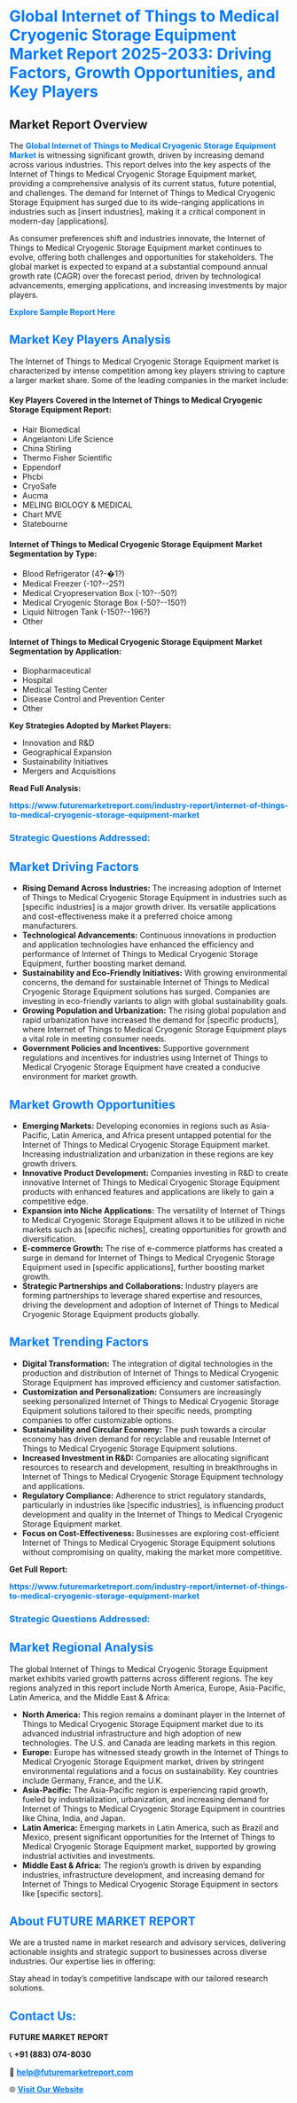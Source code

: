 <h1 style="color: #007BFF;">Global Internet of Things to Medical Cryogenic Storage Equipment Market Report 2025-2033: Driving Factors, Growth Opportunities, and Key Players</h1>

<section id="overview">
<h2>Market Report Overview</h2>
<p>The <a href="https://www.futuremarketreport.com/industry-report/internet-of-things-to-medical-cryogenic-storage-equipment-market" style="color: #007BFF; text-decoration: none;"><strong>Global Internet of Things to Medical Cryogenic Storage Equipment Market</strong></a> is witnessing significant growth, driven by increasing demand across various industries. This report delves into the key aspects of the Internet of Things to Medical Cryogenic Storage Equipment market, providing a comprehensive analysis of its current status, future potential, and challenges. The demand for Internet of Things to Medical Cryogenic Storage Equipment has surged due to its wide-ranging applications in industries such as [insert industries], making it a critical component in modern-day [applications].</p>
<p>As consumer preferences shift and industries innovate, the Internet of Things to Medical Cryogenic Storage Equipment market continues to evolve, offering both challenges and opportunities for stakeholders. The global market is expected to expand at a substantial compound annual growth rate (CAGR) over the forecast period, driven by technological advancements, emerging applications, and increasing investments by major players.</p>
</section>

<section id="overview">
<p><a href="https://www.futuremarketreport.com/request-sample/reportId=78692" style="color: #007BFF; text-decoration: none;"><strong>Explore Sample Report Here</strong></a></p>
</section>

<section id="key-players">
<h2 style="color: #007BFF;">Market Key Players Analysis</h2>
<p>The Internet of Things to Medical Cryogenic Storage Equipment market is characterized by intense competition among key players striving to capture a larger market share. Some of the leading companies in the market include:</p>
<h4>Key Players Covered in the Internet of Things to Medical Cryogenic Storage Equipment Report:</h4>
<ul><li>Hair Biomedical</li><li>Angelantoni Life Science</li><li>China Stirling</li><li>Thermo Fisher Scientific</li><li>Eppendorf</li><li>Phcbi</li><li>CryoSafe</li><li>Aucma</li><li>MELING BIOLOGY &amp; MEDICAL</li><li>Chart MVE</li><li>Statebourne</li></ul>
<h4>Internet of Things to Medical Cryogenic Storage Equipment Market Segmentation by Type:</h4>
<ul><li>Blood Refrigerator (4?-�1?)</li><li>Medical Freezer (-10?--25?)</li><li>Medical Cryopreservation Box (-10?--50?)</li><li>Medical Cryogenic Storage Box (-50?--150?)</li><li>Liquid Nitrogen Tank (-150?--196?)</li><li>Other</li></ul>

<h4>Internet of Things to Medical Cryogenic Storage Equipment Market Segmentation by Application:</h4>
<ul><li>Biopharmaceutical</li><li>Hospital</li><li>Medical Testing Center</li><li>Disease Control and Prevention Center</li><li>Other</li></ul>
<p><strong>Key Strategies Adopted by Market Players:</strong></p>
<ul>
<li>Innovation and R&D</li>
<li>Geographical Expansion</li>
<li>Sustainability Initiatives</li>
<li>Mergers and Acquisitions</li>
</ul>
</section>

<section>
<p><strong>Read Full Analysis: </strong></p><a href="https://www.futuremarketreport.com/industry-report/internet-of-things-to-medical-cryogenic-storage-equipment-market" style="color: #007BFF; text-decoration: none;"><strong>https://www.futuremarketreport.com/industry-report/internet-of-things-to-medical-cryogenic-storage-equipment-market</strong></a>
<h3 style="color: #007BFF;">Strategic Questions Addressed:</h3>
</section>

<section id="driving-factors">
<h2 style="color: #007BFF;">Market Driving Factors</h2>
<ul>
<li><strong>Rising Demand Across Industries:</strong> The increasing adoption of Internet of Things to Medical Cryogenic Storage Equipment in industries such as [specific industries] is a major growth driver. Its versatile applications and cost-effectiveness make it a preferred choice among manufacturers.</li>
<li><strong>Technological Advancements:</strong> Continuous innovations in production and application technologies have enhanced the efficiency and performance of Internet of Things to Medical Cryogenic Storage Equipment, further boosting market demand.</li>
<li><strong>Sustainability and Eco-Friendly Initiatives:</strong> With growing environmental concerns, the demand for sustainable Internet of Things to Medical Cryogenic Storage Equipment solutions has surged. Companies are investing in eco-friendly variants to align with global sustainability goals.</li>
<li><strong>Growing Population and Urbanization:</strong> The rising global population and rapid urbanization have increased the demand for [specific products], where Internet of Things to Medical Cryogenic Storage Equipment plays a vital role in meeting consumer needs.</li>
<li><strong>Government Policies and Incentives:</strong> Supportive government regulations and incentives for industries using Internet of Things to Medical Cryogenic Storage Equipment have created a conducive environment for market growth.</li>
</ul>
</section>

<section id="growth-opportunities">
<h2 style="color: #007BFF;">Market Growth Opportunities</h2>
<ul>
<li><strong>Emerging Markets:</strong> Developing economies in regions such as Asia-Pacific, Latin America, and Africa present untapped potential for the Internet of Things to Medical Cryogenic Storage Equipment market. Increasing industrialization and urbanization in these regions are key growth drivers.</li>
<li><strong>Innovative Product Development:</strong> Companies investing in R&D to create innovative Internet of Things to Medical Cryogenic Storage Equipment products with enhanced features and applications are likely to gain a competitive edge.</li>
<li><strong>Expansion into Niche Applications:</strong> The versatility of Internet of Things to Medical Cryogenic Storage Equipment allows it to be utilized in niche markets such as [specific niches], creating opportunities for growth and diversification.</li>
<li><strong>E-commerce Growth:</strong> The rise of e-commerce platforms has created a surge in demand for Internet of Things to Medical Cryogenic Storage Equipment used in [specific applications], further boosting market growth.</li>
<li><strong>Strategic Partnerships and Collaborations:</strong> Industry players are forming partnerships to leverage shared expertise and resources, driving the development and adoption of Internet of Things to Medical Cryogenic Storage Equipment products globally.</li>
</ul>
</section>

<section id="trending-factors">
<h2 style="color: #007BFF;">Market Trending Factors</h2>
<ul>
<li><strong>Digital Transformation:</strong> The integration of digital technologies in the production and distribution of Internet of Things to Medical Cryogenic Storage Equipment has improved efficiency and customer satisfaction.</li>
<li><strong>Customization and Personalization:</strong> Consumers are increasingly seeking personalized Internet of Things to Medical Cryogenic Storage Equipment solutions tailored to their specific needs, prompting companies to offer customizable options.</li>
<li><strong>Sustainability and Circular Economy:</strong> The push towards a circular economy has driven demand for recyclable and reusable Internet of Things to Medical Cryogenic Storage Equipment solutions.</li>
<li><strong>Increased Investment in R&D:</strong> Companies are allocating significant resources to research and development, resulting in breakthroughs in Internet of Things to Medical Cryogenic Storage Equipment technology and applications.</li>
<li><strong>Regulatory Compliance:</strong> Adherence to strict regulatory standards, particularly in industries like [specific industries], is influencing product development and quality in the Internet of Things to Medical Cryogenic Storage Equipment market.</li>
<li><strong>Focus on Cost-Effectiveness:</strong> Businesses are exploring cost-efficient Internet of Things to Medical Cryogenic Storage Equipment solutions without compromising on quality, making the market more competitive.</li>
</ul>
</section>

<section>
<p><strong>Get Full Report: </strong></p><a href="https://www.futuremarketreport.com/industry-report/internet-of-things-to-medical-cryogenic-storage-equipment-market" style="color: #007BFF; text-decoration: none;"><strong>https://www.futuremarketreport.com/industry-report/internet-of-things-to-medical-cryogenic-storage-equipment-market</strong></a>
<h3 style="color: #007BFF;">Strategic Questions Addressed:</h3>
</section>


<section id="regional-analysis">
<h2 style="color: #007BFF;">Market Regional Analysis</h2>
<p>The global Internet of Things to Medical Cryogenic Storage Equipment market exhibits varied growth patterns across different regions. The key regions analyzed in this report include North America, Europe, Asia-Pacific, Latin America, and the Middle East & Africa:</p>
<ul>
<li><strong>North America:</strong> This region remains a dominant player in the Internet of Things to Medical Cryogenic Storage Equipment market due to its advanced industrial infrastructure and high adoption of new technologies. The U.S. and Canada are leading markets in this region.</li>
<li><strong>Europe:</strong> Europe has witnessed steady growth in the Internet of Things to Medical Cryogenic Storage Equipment market, driven by stringent environmental regulations and a focus on sustainability. Key countries include Germany, France, and the U.K.</li>
<li><strong>Asia-Pacific:</strong> The Asia-Pacific region is experiencing rapid growth, fueled by industrialization, urbanization, and increasing demand for Internet of Things to Medical Cryogenic Storage Equipment in countries like China, India, and Japan.</li>
<li><strong>Latin America:</strong> Emerging markets in Latin America, such as Brazil and Mexico, present significant opportunities for the Internet of Things to Medical Cryogenic Storage Equipment market, supported by growing industrial activities and investments.</li>
<li><strong>Middle East & Africa:</strong> The region’s growth is driven by expanding industries, infrastructure development, and increasing demand for Internet of Things to Medical Cryogenic Storage Equipment in sectors like [specific sectors].</li>
</ul>
</section>

<footer>
<h2 style="color: #007BFF;">About FUTURE MARKET REPORT</h2>
<p>We are a trusted name in market research and advisory services, delivering actionable insights and strategic support to businesses across diverse industries. Our expertise lies in offering:</p>

<p>Stay ahead in today’s competitive landscape with our tailored research solutions.</p>

<h2 style="color: #007BFF;">Contact Us:</h2>
<p><strong>FUTURE MARKET REPORT</strong></p>
<p>📞 <strong>+91 (883) 074-8030</strong></p>
<p>📧 <strong><a href="mailto:help@futuremarketreport.com" style="color: #007BFF;">help@futuremarketreport.com</a></strong></p>
<p>🌐 <strong><a href="https://www.futuremarketreport.com/" style="color: #007BFF;">Visit Our Website</a></strong></p>
</footer>